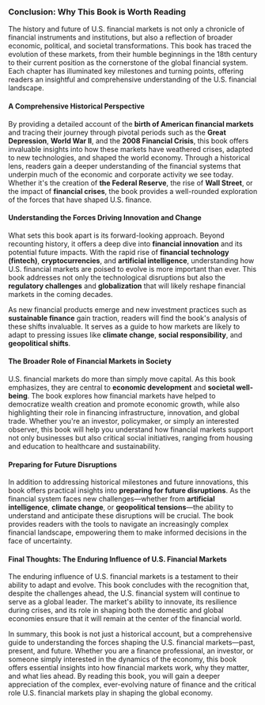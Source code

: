 ### Conclusion: Why This Book is Worth Reading

The history and future of U.S. financial markets is not only a chronicle of financial instruments and institutions, but also a reflection of broader economic, political, and societal transformations. This book has traced the evolution of these markets, from their humble beginnings in the 18th century to their current position as the cornerstone of the global financial system. Each chapter has illuminated key milestones and turning points, offering readers an insightful and comprehensive understanding of the U.S. financial landscape.

#### A Comprehensive Historical Perspective

By providing a detailed account of the **birth of American financial markets** and tracing their journey through pivotal periods such as the **Great Depression**, **World War II**, and the **2008 Financial Crisis**, this book offers invaluable insights into how these markets have weathered crises, adapted to new technologies, and shaped the world economy. Through a historical lens, readers gain a deeper understanding of the financial systems that underpin much of the economic and corporate activity we see today. Whether it's the creation of **the Federal Reserve**, the rise of **Wall Street**, or the impact of **financial crises**, the book provides a well-rounded exploration of the forces that have shaped U.S. finance.

#### Understanding the Forces Driving Innovation and Change

What sets this book apart is its forward-looking approach. Beyond recounting history, it offers a deep dive into **financial innovation** and its potential future impacts. With the rapid rise of **financial technology (fintech)**, **cryptocurrencies**, and **artificial intelligence**, understanding how U.S. financial markets are poised to evolve is more important than ever. This book addresses not only the technological disruptions but also the **regulatory challenges** and **globalization** that will likely reshape financial markets in the coming decades.

As new financial products emerge and new investment practices such as **sustainable finance** gain traction, readers will find the book's analysis of these shifts invaluable. It serves as a guide to how markets are likely to adapt to pressing issues like **climate change**, **social responsibility**, and **geopolitical shifts**.

#### The Broader Role of Financial Markets in Society

U.S. financial markets do more than simply move capital. As this book emphasizes, they are central to **economic development** and **societal well-being**. The book explores how financial markets have helped to democratize wealth creation and promote economic growth, while also highlighting their role in financing infrastructure, innovation, and global trade. Whether you're an investor, policymaker, or simply an interested observer, this book will help you understand how financial markets support not only businesses but also critical social initiatives, ranging from housing and education to healthcare and sustainability.

#### Preparing for Future Disruptions

In addition to addressing historical milestones and future innovations, this book offers practical insights into **preparing for future disruptions**. As the financial system faces new challenges—whether from **artificial intelligence**, **climate change**, or **geopolitical tensions**—the ability to understand and anticipate these disruptions will be crucial. The book provides readers with the tools to navigate an increasingly complex financial landscape, empowering them to make informed decisions in the face of uncertainty.

#### Final Thoughts: The Enduring Influence of U.S. Financial Markets

The enduring influence of U.S. financial markets is a testament to their ability to adapt and evolve. This book concludes with the recognition that, despite the challenges ahead, the U.S. financial system will continue to serve as a global leader. The market's ability to innovate, its resilience during crises, and its role in shaping both the domestic and global economies ensure that it will remain at the center of the financial world.

In summary, this book is not just a historical account, but a comprehensive guide to understanding the forces shaping the U.S. financial markets—past, present, and future. Whether you are a finance professional, an investor, or someone simply interested in the dynamics of the economy, this book offers essential insights into how financial markets work, why they matter, and what lies ahead. By reading this book, you will gain a deeper appreciation of the complex, ever-evolving nature of finance and the critical role U.S. financial markets play in shaping the global economy.